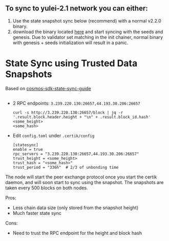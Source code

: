 ## To sync to yulei-2.1 network you can either:
 1. Use the state snapshot sync below (recommend) with a normal v2.2.0 binary.
 1. download the binary located [here](https://github.com/certikfoundation/testnet/raw/master/yulei-2.1/certik) and start syncing with the seeds and genesis.
Due to validator set matching in the init chainer, normal binary with genesis + seeds initialization will result in a panic.

# State Sync using Trusted Data Snapshots

Based on [cosmos-sdk-state-sync-guide](https://blog.cosmos.network/cosmos-sdk-state-sync-guide-99e4cf43be2f)

##

 - 2 RPC endpoints: `3.239.220.130:26657,44.193.30.206:26657`
 
    ```
    curl -s http://3.239.220.130:26657/block | jq -r '.result.block.header.height + "\n" + .result.block_id.hash'
    <some_height>
    <some_hash>
    ```

 - Edit `config.toml` under `.certik/config`
 
    ```
    [statesync]
    enable = true
    rpc_servers = "3.239.220.130:26657,44.193.30.206:26657"
    trust_height = <some_height>
    trust_hash = "<some_hash>"
    trust_period = "336h"  # 2/3 of unbonding time
    ```

The node will start the peer exchange protocol once you start the certik daemon, and will soon start to sync using the snapshot.
The snapshots are taken every 500 blocks on both nodes.

Pros:
 - Less chain data size (only stored from the snapshot height)
 - Much faster state sync

Cons:
 - Need to trust the RPC endpoint for the height and block hash
